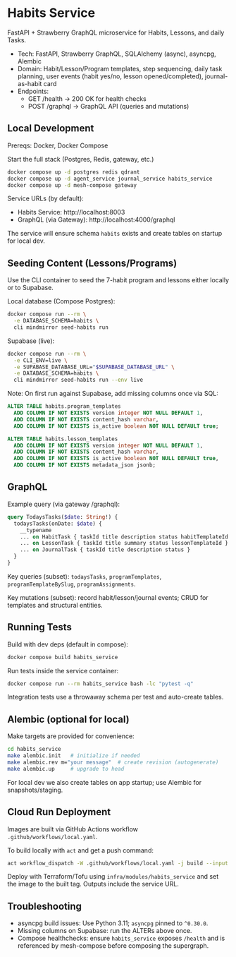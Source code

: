 # Habits Service

FastAPI + Strawberry GraphQL microservice for Habits, Lessons, and daily Tasks.

- Tech: FastAPI, Strawberry GraphQL, SQLAlchemy (async), asyncpg, Alembic
- Domain: Habit/Lesson/Program templates, step sequencing, daily task planning, user events (habit yes/no, lesson opened/completed), journal-as-habit card
- Endpoints:
  - GET /health → 200 OK for health checks
  - POST /graphql → GraphQL API (queries and mutations)

## Local Development

Prereqs: Docker, Docker Compose

Start the full stack (Postgres, Redis, gateway, etc.)

```bash
docker compose up -d postgres redis qdrant
docker compose up -d agent_service journal_service habits_service
docker compose up -d mesh-compose gateway
```

Service URLs (by default):

- Habits Service: http://localhost:8003
- GraphQL (via Gateway): http://localhost:4000/graphql

The service will ensure schema `habits` exists and create tables on startup for local dev.

## Seeding Content (Lessons/Programs)

Use the CLI container to seed the 7-habit program and lessons either locally or to Supabase.

Local database (Compose Postgres):

```bash
docker compose run --rm \
  -e DATABASE_SCHEMA=habits \
  cli mindmirror seed-habits run
```

Supabase (live):

```bash
docker compose run --rm \
  -e CLI_ENV=live \
  -e SUPABASE_DATABASE_URL="$SUPABASE_DATABASE_URL" \
  -e DATABASE_SCHEMA=habits \
  cli mindmirror seed-habits run --env live
```

Note: On first run against Supabase, add missing columns once via SQL:

```sql
ALTER TABLE habits.program_templates
  ADD COLUMN IF NOT EXISTS version integer NOT NULL DEFAULT 1,
  ADD COLUMN IF NOT EXISTS content_hash varchar,
  ADD COLUMN IF NOT EXISTS is_active boolean NOT NULL DEFAULT true;

ALTER TABLE habits.lesson_templates
  ADD COLUMN IF NOT EXISTS version integer NOT NULL DEFAULT 1,
  ADD COLUMN IF NOT EXISTS content_hash varchar,
  ADD COLUMN IF NOT EXISTS is_active boolean NOT NULL DEFAULT true,
  ADD COLUMN IF NOT EXISTS metadata_json jsonb;
```

## GraphQL

Example query (via gateway /graphql):

```graphql
query TodaysTasks($date: String!) {
  todaysTasks(onDate: $date) {
    __typename
    ... on HabitTask { taskId title description status habitTemplateId }
    ... on LessonTask { taskId title summary status lessonTemplateId }
    ... on JournalTask { taskId title description status }
  }
}
```

Key queries (subset): `todaysTasks`, `programTemplates`, `programTemplateBySlug`, `programAssignments`.

Key mutations (subset): record habit/lesson/journal events; CRUD for templates and structural entities.

## Running Tests

Build with dev deps (default in compose):

```bash
docker compose build habits_service
```

Run tests inside the service container:

```bash
docker compose run --rm habits_service bash -lc "pytest -q"
```

Integration tests use a throwaway schema per test and auto-create tables.

## Alembic (optional for local)

Make targets are provided for convenience:

```bash
cd habits_service
make alembic.init   # initialize if needed
make alembic.rev m="your message"  # create revision (autogenerate)
make alembic.up     # upgrade to head
```

For local dev we also create tables on app startup; use Alembic for snapshots/staging.

## Cloud Run Deployment

Images are built via GitHub Actions workflow `.github/workflows/local.yaml`.

To build locally with `act` and get a push command:

```bash
act workflow_dispatch -W .github/workflows/local.yaml -j build --input service=habits_service
```

Deploy with Terraform/Tofu using `infra/modules/habits_service` and set the image to the built tag. Outputs include the service URL.

## Troubleshooting

- asyncpg build issues: Use Python 3.11; `asyncpg` pinned to `^0.30.0`.
- Missing columns on Supabase: run the ALTERs above once.
- Compose healthchecks: ensure `habits_service` exposes `/health` and is referenced by mesh-compose before composing the supergraph.


